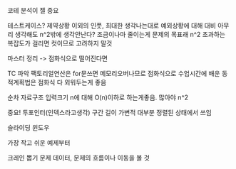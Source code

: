 코테
분석이 젤 중요

테스트케이스? 제약상황 이외의 인풋, 최대한 생각나는대로 예외상황에 대해 대비
아무리 생각해도 n^2밖에 생각안난다? 조금이나마 줄이는게 문제의 목표래
n^2 초과하는 복잡도가 걸리면 컷이므로 고려하지 말것

마스터 정리 -> 점화식으로 떨어진다면

TC 파악
팩토리얼연산은 for문쓰면 메모리오버나므로 점화식으로
수업시간에 배운 동적계획법은 점화식 다 외워두는게 좋음

순차 자료구조 입력크기 n에 대해 O(n)이하로 하는게좋음. 많아야 n^2

중요!
투포인터(인덱스라고생각)
구간 길이 가변적
대부분 정렬된 상태에서 쓰임

슬라이딩 윈도우


가장 작고 쉬운 예제부터









크레인 뽑기 문제
데이터, 문제의 흐름이나 이동을 볼 것
